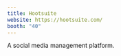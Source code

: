 ```yaml
---
title: Hootsuite
website: https://hootsuite.com/
booth: "40"
---
```


A social media management platform.
